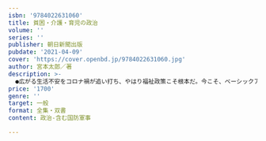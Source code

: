```yaml
---
isbn: '9784022631060'
title: 貧困・介護・育児の政治
volume: ''
series: ''
publisher: 朝日新聞出版
pubdate: '2021-04-09'
cover: 'https://cover.openbd.jp/9784022631060.jpg'
author: 宮本太郎／著
description: >-
  ●広がる生活不安をコロナ禍が追い打ち、やはり福祉政策こそ根本だ。今こそ、ベーシックアセットの保障へ。政府や自治体の政策論議に深く関わりつつ、同時に批判的な視点も貫いてきた福祉政治論の第一人者が、貧困、介護、育児をめぐる生々しい政治に分け入り、そこでの対立点を明らかにしつつ、停滞から脱却する道筋を考える。●本書の内容から＊複雑な福祉政治を読み解く――「例外状況の社会民主主義」が「磁力としての新自由主義」に阻まれ、「日常的現実としての保守主義」へ　＊「新しい生活困難層」とは誰のことか　日本にいかなる分断関係が生じているか＊介護保険制度や子ども・子育て支援新制度は、市場化に向かうのか＊北欧ももはやそのままモデルにはならない　何が起きている？＊ベーシックインカムでもベーシックサービスでもなくベーシックアセットを●福祉政策ほど、私たちの生活を根本から左右する政策はない。にもかかわらず、貧困、介護、育児の制度はたいへん複雑で、全体像は迷宮のよう。まして政治で何が争われているか分かりにくい。政府や自治体の政策論議に深く関わりつつ、同時に批判的な視点も貫いてきた福祉政治論の第一人者が、貧困、介護、育児をめぐる生々しい政治に分け入り、そこでの対立点を明らかにしつつ、停滞から脱却する道筋を考える。「新しい生活困難層」が急増するなか、求められるのは「自立支援」かベーシックインカムか？　老いを支えうる介護保険制度のための選択肢は？　待機児童解消だけが保育改革の目標でよいのか？　ベーシックアセットによる福祉国家再生という大きな頂を望みつつ、現実の複雑な地形からそこにたどり着くルートを探索した、類書のない福祉政治論の達成。
price: '1700'
genre: ''
target: 一般
format: 全集・双書
content: 政治-含む国防軍事

---
```

